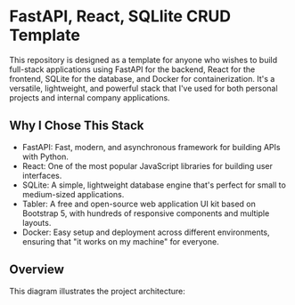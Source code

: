 # FastAPI, React, SQLlite CRUD Template
This repository is designed as a template for anyone who wishes to build full-stack applications using FastAPI for the backend, React for the frontend, SQLite for the database, and Docker for containerization. It's a versatile, lightweight, and powerful stack that I've used for both personal projects and internal company applications.

## Why I Chose This Stack
- FastAPI: Fast, modern, and asynchronous framework for building APIs with Python.
- React: One of the most popular JavaScript libraries for building user interfaces.
- SQLite: A simple, lightweight database engine that's perfect for small to medium-sized applications.
- Tabler: A free and open-source web application UI kit based on Bootstrap 5, with hundreds of responsive components and multiple layouts.
- Docker: Easy setup and deployment across different environments, ensuring that "it works on my machine" for everyone.

## Overview
This diagram illustrates the project architecture:
